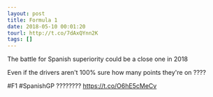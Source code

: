```yaml
---
layout: post
title: Formula 1
date: 2018-05-10 00:01:20
tourl: http://t.co/7dAxQYnn2K
tags: []
---
```

The battle for Spanish superiority could be a close one in 2018

Even if the drivers aren't 100% sure how many points they're on ????

#F1 #SpanishGP ???????? https://t.co/O6hE5cMeCv